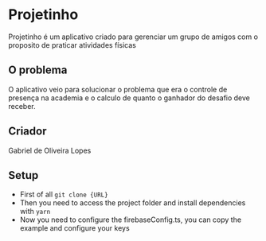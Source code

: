 # Projetinho
Projetinho é um aplicativo criado para gerenciar um grupo de amigos com o proposito de praticar atividades físicas

## O problema
O aplicativo veio para solucionar o problema que era o controle de presença na academia e o
calculo de quanto o ganhador do desafio deve receber.

## Criador
Gabriel de Oliveira Lopes

## Setup 

- First of all `git clone {URL}`
- Then you need to access the project folder and install dependencies with `yarn`
- Now you need to configure the firebaseConfig.ts, you can copy the example and configure your keys
